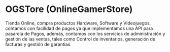 # OGSTore (OnlineGamerStore)
Tienda Online, compra productos Hardware, Software y Videojuegos, contamos con facilidad de pagos ya que implementamos una API para pasarela de Pagos, además, contamos con los servicios de administración y gestión de las ventas, tales como Control de inventarios, generación de facturas y gestión de garantias.
